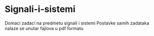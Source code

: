 # Signali-i-sistemi
Domaci zadaci na predmetu signali i sistemi
Postavke samih zadataka nalaze se unutar fajlova u pdf formatu

